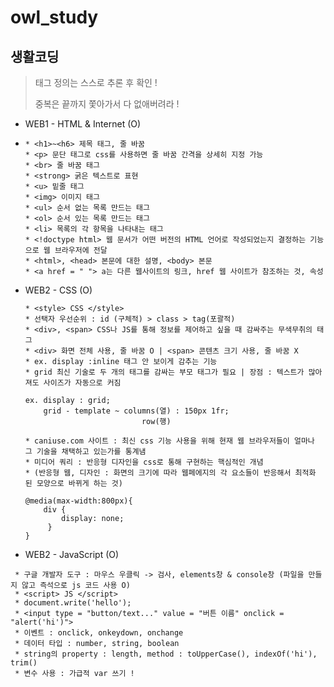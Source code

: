# owl_study

## 생활코딩
> 태그 정의는 스스로 추론 후 확인 !
> 
> 중복은 끝까지 쫓아가서 다 없애버려라 !
>
* WEB1 - HTML & Internet (O)
* ```
  * <h1>~<h6> 제목 태그, 줄 바꿈
  * <p> 문단 태그로 css를 사용하면 줄 바꿈 간격을 상세히 지정 가능
  * <br> 줄 바꿈 태그
  * <strong> 굵은 텍스트로 표현
  * <u> 밑줄 태그
  * <img> 이미지 태그
  * <ul> 순서 없는 목록 만드는 태그
  * <ol> 순서 있는 목록 만드는 태그
  * <li> 목록의 각 항목을 나타내는 태그
  * <!doctype html> 웹 문서가 어떤 버전의 HTML 언어로 작성되었는지 결정하는 기능으로 웹 브라우저에 전달
  * <html>, <head> 본문에 대한 설명, <body> 본문
  * <a href = " "> a는 다른 웹사이트의 링크, href 웹 사이트가 참조하는 것, 속성
  ```
 
* WEB2 - CSS (O)
  ```
  * <style> CSS </style>
  * 선택자 우선순위 : id (구체적) > class > tag(포괄적)
  * <div>, <span> CSS나 JS를 통해 정보를 제어하고 싶을 때 감싸주는 무색무취의 태그
  * <div> 화면 전체 사용, 줄 바꿈 O | <span> 콘텐츠 크기 사용, 줄 바꿈 X
  * ex. display :inline 태그 안 보이게 감추는 기능
  * grid 최신 기술로 두 개의 태그를 감싸는 부모 태그가 필요 | 장점 : 텍스트가 많아져도 사이즈가 자동으로 커짐
  
  ex. display : grid;
      grid - template ~ columns(열) : 150px 1fr;
                            row(행)
   
  * caniuse.com 사이트 : 최신 css 기능 사용을 위해 현재 웹 브라우저들이 얼마나 그 기술을 채택하고 있는가를 통계냄
  * 미디어 쿼리 : 반응형 디자인을 css로 통해 구현하는 핵심적인 개념
  * (반응형 웹, 디자인 : 화면의 크기에 따라 웹페에지의 각 요소들이 반응해서 최적화 된 모양으로 바뀌게 하는 것)
  
  @media(max-width:800px){
      div {
          display: none;
       }
  }
  ```

 * WEB2 - JavaScript (O)
 ``` 
  * 구글 개발자 도구 : 마우스 우클릭 -> 검사, elements창 & console창 (파일을 만들지 않고 즉석으로 js 코드 사용 O)
  * <script> JS </script>
  * document.write('hello');
  * <input type = "button/text..." value = "버튼 이름" onclick = "alert('hi')">
  * 이벤트 : onclick, onkeydown, onchange
  * 데이터 타입 : number, string, boolean
  * string의 property : length, method : toUpperCase(), indexOf('hi'), trim()
  * 변수 사용 : 가급적 var 쓰기 !
  ```
